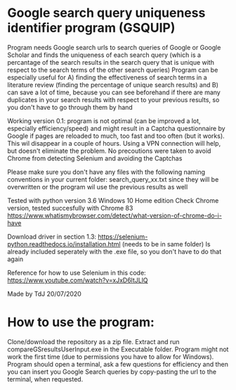 # Google search query uniqueness identifier program (GSQUIP)
Program needs Google search urls to search queries of Google or Google Scholar and finds the uniqueness of each search query (which is a percantage of the search results in the search query that is unique with respect to the search terms of the other search queries)
Program can be especially useful for A) finding the effectiveness of search terms in a literature review (finding the percentage of unique search results) and B) can save a lot of time, because you can see beforehand if there are many duplicates in your search results with respect to your previous results, so you don't have to go through them by hand

Working version 0.1: program is not optimal (can be improved a lot, especially efficiency/speed) and might result in a Captcha questionnaire by Google if pages are reloaded to much, too fast and too often (but it works). This wil disappear in a couple of hours. Using a VPN connection will help, but doesn't eliminate the problem. No precoutions were taken to avoid Chrome from detecting Selenium and avoiding the Captchas

Please make sure you don't have any files with the following naming conventions in your current folder: search_query_xx.txt since they will be overwritten or the program wil use the previous results as well

Tested with python version 3.6
Windows 10 Home edition
Check Chrome version, tested succesfully with Chrome 83
https://www.whatismybrowser.com/detect/what-version-of-chrome-do-i-have

Download driver in section 1.3:
https://selenium-python.readthedocs.io/installation.html (needs to be in same folder)
Is already included seperately with the .exe file, so you don't have to do that again

Reference for how to use Selenium in this code:
https://www.youtube.com/watch?v=xJxD6ltJLlQ

Made by TdJ 20/07/2020


# How to use the program:
Clone/download the repository as a zip file. Extract and run compareGSresultsUserInput.exe in the Executable folder.
Program might not work the first time (due to permissions you have to allow for Windows).
Program should open a terminal, ask a few questions for efficiency and then you can insert you Google Search queries by copy-pasting the url to the terminal, when requested.
